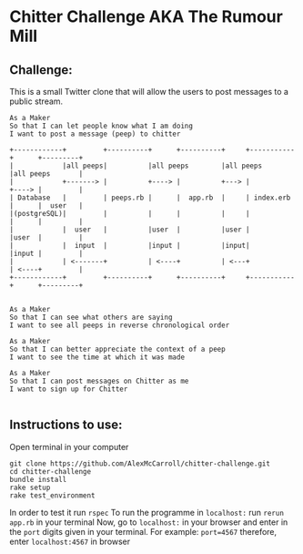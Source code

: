 Chitter Challenge AKA The Rumour Mill
=================
## Challenge:

This is a small Twitter clone that will allow the users to post messages to a public stream.
```
As a Maker
So that I can let people know what I am doing  
I want to post a message (peep) to chitter

+------------+         +----------+      +----------+     +-----------+      +---------+
|            |all peeps|          |all peeps        |all peeps        |all peeps       |
|            +-------> |          +----> |          +---> |           +----> |         |
| Database   |         | peeps.rb |      |  app.rb  |     | index.erb |      |  user   |
|(postgreSQL)|         |          |      |          |     |           |      |         |
|            |  user   |          |user  |          |user |           |user  |         |
|            |  input  |          |input |          |input|           |input |         |
|            | <-------+          | <----+          | <---+           | <----+         |
+------------+         +----------+      +----------+     +-----------+      +---------+


As a Maker
So that I can see what others are saying  
I want to see all peeps in reverse chronological order

As a Maker
So that I can better appreciate the context of a peep
I want to see the time at which it was made

As a Maker
So that I can post messages on Chitter as me
I want to sign up for Chitter


```

## Instructions to use:
Open terminal in your computer
```
git clone https://github.com/AlexMcCarroll/chitter-challenge.git
cd chitter-challenge
bundle install
rake setup
rake test_environment
```
In order to test it run ```rspec```
To run the programme in ```localhost:``` run ```rerun app.rb``` in your terminal
Now, go to ```localhost:``` in your browser and enter in the ```port``` digits
given in your terminal.
For example: ```port=4567``` therefore, enter ```localhost:4567``` in browser
